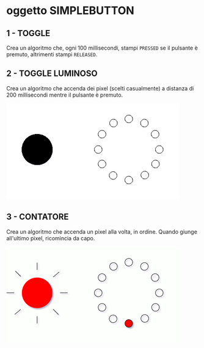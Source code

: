 # oggetto SIMPLEBUTTON

## 1 - TOGGLE

Crea un algoritmo che, ogni 100 millisecondi, stampi `PRESSED` se il pulsante è premuto, altrimenti stampi `RELEASED`.

## 2 - TOGGLE LUMINOSO

Crea un algoritmo che accenda dei pixel (scelti casualmente) a distanza di 200 millisecondi mentre il pulsante è premuto.

![](./toggle_luminoso.gif)

## 3 - CONTATORE

Crea un algoritmo che accenda un pixel alla volta, in ordine. Quando giunge all'ultimo pixel, ricomincia da capo.

![](./pixel_counter.gif)


